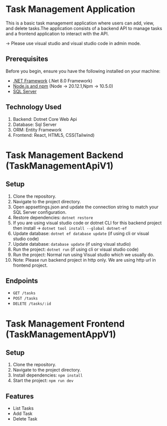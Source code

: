 # Task Management Application
This is a basic task management application where users can add, view, and delete tasks.The application consists of a backend API to manage tasks and a frontend application to interact with the API.

-> Please use visual studio and visual studio code in admin mode.

## Prerequisites

Before you begin, ensure you have the following installed on your machine:

- [.NET Framework](https://dotnet.microsoft.com/en-us/download/dotnet) (.Net 8.0 Framework)
- [Node.js and npm](https://nodejs.org/) (Node -> 20.12.1,Npm -> 10.5.0)
- [SQL Server](https://www.microsoft.com/en-us/sql-server/sql-server-downloads)

## Technology Used
1. Backend: Dotnet Core Web Api
2. Database: Sql Server
3. ORM: Entity Framework
4. Frontend: React, HTML5, CSS(Tailwind)

# Task Management Backend (TaskManagementApiV1)

## Setup
1. Clone the repository.
2. Navigate to the project directory.
3. Open appsettings.json and update the connection string to match your SQL Server configuration.
4. Restore dependencies: `dotnet restore`
5. If you are using visual studio code or dotnet CLI for this backend project then install -> `dotnet tool install --global dotnet-ef`
6. Update database: `dotnet ef database update` (if using cli or visual studio code)
7. Update database: `database update` (if using visual studio)
8. Run the project: `dotnet run` (if using cli or visual studio code)
9. Run the project: Normal run using Visual studio which we usually do.
10. Note: Please run backend project in http only. We are using http url in frontend project.

## Endpoints
- `GET /tasks`
- `POST /tasks`
- `DELETE /tasks/:id`

# Task Management Frontend (TaskManagementAppV1)

## Setup
1. Clone the repository.
2. Navigate to the project directory.
3. Install dependencies: `npm install`
4. Start the project: `npm run dev`

## Features
- List Tasks
- Add Task
- Delete Task
